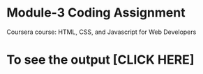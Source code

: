# Module-3 Coding Assignment

Coursera course: HTML, CSS, and Javascript for Web Developers

# To see the output [CLICK HERE]
